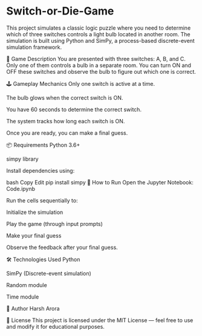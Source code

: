 # Switch-or-Die-Game
This project simulates a classic logic puzzle where you need to determine which of three switches controls a light bulb located in another room. The simulation is built using Python and SimPy, a process-based discrete-event simulation framework.

🧠 Game Description
You are presented with three switches: A, B, and C. Only one of them controls a bulb in a separate room. You can turn ON and OFF these switches and observe the bulb to figure out which one is correct.

🕹 Gameplay Mechanics
Only one switch is active at a time.

The bulb glows when the correct switch is ON.

You have 60 seconds to determine the correct switch.

The system tracks how long each switch is ON.

Once you are ready, you can make a final guess.

📦 Requirements
Python 3.6+

simpy library

Install dependencies using:

bash
Copy
Edit
pip install simpy
🚀 How to Run
Open the Jupyter Notebook:
Code.ipynb

Run the cells sequentially to:

Initialize the simulation

Play the game (through input prompts)

Make your final guess

Observe the feedback after your final guess.

🛠 Technologies Used
Python

SimPy (Discrete-event simulation)

Random module

Time module

👤 Author
Harsh Arora

📝 License
This project is licensed under the MIT License — feel free to use and modify it for educational purposes.

